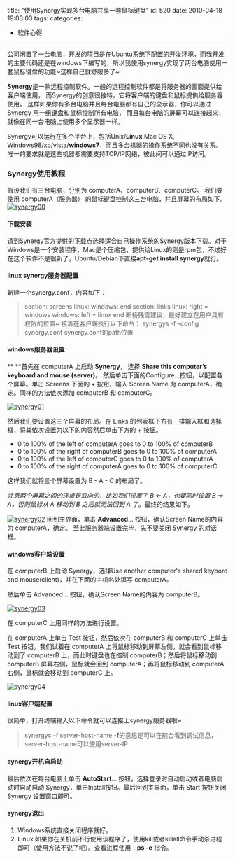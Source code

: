 title: "使用Synergy实现多台电脑共享一套鼠标键盘"
id: 520
date: 2010-04-18 19:03:03
tags: 
categories: 
- 软件心得
---

公司闲置了一台电脑，开发的项目是在Ubuntu系统下配置的开发环境，而我开发的主要代码还是在windows下编写的，所以我使用synergy实现了两台电脑使用一套鼠标键盘的功能~这样自己就舒服多了~

**Synergy**是一款远程控制软件。一般的远程控制软件都是将服务器的画面提供给客户端使用， 而Synergy的创意很独特，它将客户端的键盘和鼠标提供给服务器使用。 这样如果你有多台电脑并且每台电脑都有自己的显示器，你可以通过 Synergy 用一组键盘和鼠标控制所有电脑， 而且每台电脑的屏幕可以连接起来，就像在同一台电脑上使用多个显示器一样。

Synergy可以运行在多个平台上，包括Unix/**Linux**,Mac OS X, Windows98/xp/vista/**windows7**，而且多台机器的操作系统不同也没有关系。唯一的要求就是这些机器都需要支持TCP/IP网络，彼此间可以通过IP访问。

### Synergy使用教程

假设我们有三台电脑，分别为 computerA、computerB、computerC。 我们要使用 computerA（服务器） 的鼠标键盘控制这三台电脑，并且屏幕的布局如下。
[![synergy00](http://js8.in/wp-content/uploads/2010/04/synergy00.png "synergy00")](http://js8.in/wp-content/uploads/2010/04/synergy00.png)
<!--more-->

#### 下载安装

请到Synergy官方提供的[下载点](http://synergy2.sourceforge.net/ "synergy下载地址")选择适合自己操作系统的Synergy版本下载。对于Windows是一个安装程序，Mac是个压缩包，提供给Linux的则是rpm包，不过好在这个软件不是很新了，Ubuntu/Debian下直接**apt-get install synergy**就行。

#### linux synergy服务器配置

新建一个synergy.conf，内容如下：
> section: screens
> linux:
> windows:
> end
> section: links
> linux:
> right = windows
> windows:
> left = linux
> end
断桥残雪建议，最好建立在用户具有权限的位置~
接着在客户端执行以下命令：
> synergys -f –config synergy.conf
synergy.conf的path位置

#### **windows服务器设置**

** **首先在 computerA 上启动 **Synergy**， 选择 **Share this computer’s keyboard and mouse (server)**。
然后单击下面的Configure...按钮，以配置各个屏幕。单击 Screens 下面的 + 按钮，输入 Screen Name 为 computerA，确定。同样的方法依次添加 computerB 和 computerC。

[![synergy01](http://js8.in/wp-content/uploads/2010/04/synergy01.png "synergy01")](http://js8.in/wp-content/uploads/2010/04/synergy01.png)

然后我们要设置这三个屏幕的布局。在 Links 的列表框下方有一排输入框和选择框，将其依次设置为以下的内容然后单击下方的 + 按钮。[](http://js8.in/wp-content/uploads/2010/04/synergy02.png)

* 0 to 100% of the left of computerA goes to 0 to 100% of computerB
* 0 to 100% of the right of computerB goes to 0 to 100% of computerA
* 0 to 100% of the left of computerC goes to 0 to 100% of computerA
* 0 to 100% of the right of computerA goes to 0 to 100% of computerC

这样我们就将三个屏幕设置为 B - A - C 的布局了。

_注意两个屏幕之间的连接是双向的，比如我们设置了 B &lt;- A，也要同时设置 B -&gt; A，否则鼠标从 A 移动到 B 之后就无法回到 A 了_。最终的结果如下。

[![synergy02](http://js8.in/wp-content/uploads/2010/04/synergy02.png "synergy02")](http://js8.in/wp-content/uploads/2010/04/synergy02.png)[](http://js8.in/wp-content/uploads/2010/04/synergy03.png)
回到主界面，单击 **Advanced**... 按钮，确认Screen Name的内容为 computerA，确定。
至此服务器端设置完毕，先不要关闭 Synergy 的对话框。

#### windows客户端设置

在 computerB 上启动 Synergy，选择Use another computer's shared keybord and mouse(client)，并在下面的主机名处填写 computerA。

然后单击 Advanced... 按钮，确认Screen Name的内容为 computerB。

[![synergy03](http://js8.in/wp-content/uploads/2010/04/synergy03.png "synergy03")](http://js8.in/wp-content/uploads/2010/04/synergy03.png)[](http://js8.in/wp-content/uploads/2010/04/synergy00.png)

在 computerC 上用同样的方法进行设置。

在 computerA 上单击 Test 按钮，然后依次在 computerB 和 computerC 上单击 Test 按钮。我们试着在 computerA 上将鼠标移动到屏幕左侧，就会看到鼠标移动到了 computerB 上，而此时键盘也在控制 computerB；然后将鼠标移动到 computerB 屏幕右侧，鼠标就会回到 computerA；再将鼠标移动到 computerA 右侧，鼠标就会移动到 computerC 上。

![synergy04](http://js8.in/wp-content/uploads/2010/04/synergy04.png "synergy04")

#### linux客户端配置

很简单，打开终端输入以下命令就可以连接上synergy服务器啦~
> synergyc -f server-host-name
**-f**的意思是可以在前台看到调试信息，server-host-name可以使用server-IP

#### synergy开机自启动

最后依次在每台电脑上单击 **AutoStart**... 按钮，选择登录时自动启动或者电脑启动时自动启动 Synergy，单击Install按钮。最后回到主界面，单击 Start 按钮关闭 Synergy 设置窗口即可。

#### synergy退出

1.  Windows系统直接关闭程序就好。
2.  Linux 如果你在关机前不行使用该程序了，使用kill或者killall命令手动杀进程即可（使用方法不说了吧）。查看进程使用：**ps -e** 指令。